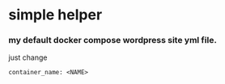 # simple helper

### my default docker compose wordpress site yml file.


just change 
```
container_name: <NAME>
```
